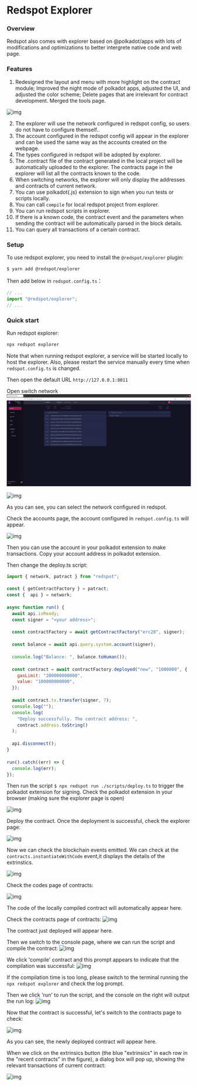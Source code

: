 # Redspot Explorer

### Overview
Redspot also comes with explorer based on @polkadot/apps with lots of modifications and optimizations to better intergrete native code and web page. 


### Features
1. Redesigned the layout and menu with more highlight on the contract module; Improved the night mode of polkadot apps, adjusted the UI, and adjusted the color scheme; Delete pages that are irrelevant for contract development. Merged the tools page.

  ![img](https://i.imgur.com/NS58LA9.png)

2. The explorer will use the network configured in redspot config, so users do not have to configure themself..
3. The account configured in the redspot config will appear in the explorer and can be used the same way as the accounts created on the webpage.
4. The types configured in redspot will be adopted by explorer.
5. The .contract file of the contract generated in the local project will be automatically uploaded to the explorer. The contracts page in the explorer will list all the contracts known to the code.
6. When switching networks, the explorer will only display the addresses and contracts of current network.
7. You can use polkadot{.js} extension to sign when you run tests or scripts locally.
8. You can call `compile` for local redspot project from explorer.
9. You can run redspot scripts in explorer.
10. If there is a known code, the contract event and the parameters when sending the contract will be automatically parsed in the block details.
11. You can query all transactions of a certain contract.

### Setup
To use redspot explorer, you need to install the `@redspot/explorer` plugin:

```bash
$ yarn add @redspot/explorer
```

Then add below in `redspot.config.ts`：

```javascript
// ...
import "@redspot/explorer";
// ...
```

### Quick start
Run redspot explorer:

```bash
npx redspot explorer
```

Note that when running redspot explorer, a service will be started locally to host the explorer. Also, please restart the service manually every time when `redspot.config.ts` is changed.

Then open the default URL `http://127.0.0.1:8011`

Open switch network
![img](../imgs/explorer.png)

![img](https://i.imgur.com/fMQ7KfU.png)

As you can see, you can select the network configured in redspot.

Check the accounts page, the account configured in `redspot.config.ts` will appear.

![img](https://i.imgur.com/h46cFXX.png)

Then you can use the account in your polkadot extension to make transactions. Copy your account address in polkadot extension.

Then change the deploy.ts script:

```javascript
import { network, patract } from "redspot";

const { getContractFactory } = patract;
const {  api } = network;

async function run() {
  await api.isReady;
  const signer = "<your address>";

  const contractFactory = await getContractFactory("erc20", signer);

  const balance = await api.query.system.account(signer);

  console.log("Balance: ", balance.toHuman());

  const contract = await contractFactory.deployed("new", "1000000", {
    gasLimit: "200000000000",
    value: "100000000000",
  });

  await contract.tx.transfer(signer, 7);
  console.log("");
  console.log(
    "Deploy successfully. The contract address: ",
    contract.address.toString()
  );

  api.disconnect();
}

run().catch((err) => {
  console.log(err);
});

```

Then run the script `$ npx redspot run ./scripts/deploy.ts` to trigger the polkadot extension for signing. Check the polkadot extension in your browser (making sure the explorer page is open)

![img](https://i.imgur.com/Jn9fofZ.png)

Deploy the contract. Once the deployment is successful, check the explorer page:

![img](https://i.imgur.com/R8cEHx4.png)

Now we can check the blockchain events emitted. We can check at the `contracts.instantiateWithCode` event,it displays the details of the extrinstics.

![img](https://i.imgur.com/DlNlRZb.png)

Check the codes page of contracts:

![img](https://i.imgur.com/EP35Biz.png)

The code of the locally compiled contract will automatically appear here.

Check the contracts page of contracts: ![img](https://i.imgur.com/5zXGtSd.png)

The contract just deployed will appear here.

Then we switch to the console page, where we can run the script and compile the contract: ![img](https://i.imgur.com/luc74qg.png)

We click 'compile' contract and this prompt appears to indicate that the compilation was successful: ![img](https://i.imgur.com/r5tZtUY.png)

If the compilation time is too long, please switch to the terminal running the `npx redspot explorer` and check the log prompt.

Then we click 'run' to run the script, and the console on the right will output the run log: ![img](https://i.imgur.com/nrGW9Wc.png)

Now that the contract is successful, let's switch to the contracts page to check:

![img](https://i.imgur.com/k2Uziom.png)

As you can see, the newly deployed contract will appear here.

When we click on the extrinsics button (the blue "extrinsics" in each row in the "recent contracts" in the figure), a dialog box will pop up, showing the relevant transactions of current contract:

![img](https://i.imgur.com/gdQo31E.png)